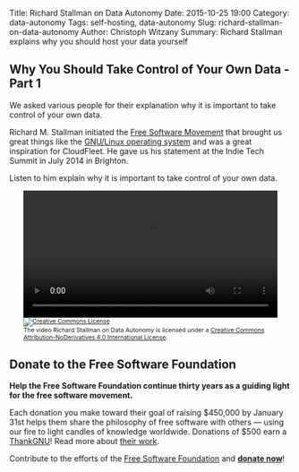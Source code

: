 Title: Richard Stallman on Data Autonomy
Date: 2015-10-25 19:00
Category: data-autonomy
Tags: self-hosting, data-autonomy
Slug: richard-stallman-on-data-autonomy
Author: Christoph Witzany
Summary: Richard Stallman explains why you should host your data yourself

Why You Should Take Control of Your Own Data - Part 1
-----------------------------------------------------

We asked various people for their explanation why it is important to take
control of your own data.

Richard M. Stallman initiated the [Free Software Movement](http://www.fsf.org/)
that brought us great things like the [GNU/Linux operating system](http://gnu.org/gnu/linux-and-gnu.html)
and was a great inspiration for CloudFleet. He gave us his statement at the
Indie Tech Summit in July 2014 in Brighton.

Listen to him explain why it is important to take control of your
own data.

<div style="text-align: center;">
<video controls style="width: 90%">
  <source src="{filename}/video/richard-stallman.webm" type="video/webm">
  <source src="{filename}/video/richard-stallman.mp4" type="video/mp4">
  Your browser does not support the <code>video</code> element.
</video>
<span style="width: 90%; display: inline-block; text-align: left; font-size: 8pt">
<a rel="license" href="http://creativecommons.org/licenses/by-nd/4.0/">
  <img alt="Creative Commons License" style="border-width:0" src="https://i.creativecommons.org/l/by-nd/4.0/80x15.png" />
</a>
<br />
The video <span xmlns:dct="http://purl.org/dc/terms/" property="dct:title">Richard Stallman on Data Autonomy</span>
 is licensed under a
 <a rel="license" href="http://creativecommons.org/licenses/by-nd/4.0/">Creative Commons Attribution-NoDerivatives 4.0 International License</a>.

</span>
</div>

Donate to the Free Software Foundation
--------------------------------------

**Help the Free Software Foundation continue thirty years as a guiding light for
the free software movement.**

Each donation you make toward their goal of raising $450,000 by January 31st
helps them share the philosophy of free software with others — using our fire to
light  candles of knowledge worldwide. Donations of $500 earn a
[ThankGNU](http://www.gnu.org/thankgnus/thankgnus.en.html)! Read more about
[their work](https://www.fsf.org/appeal?pk_campaign=cloudfleet&pk_kwd=appeal).

Contribute to the efforts of the [Free Software Foundation](https://fsf.org) and
**[donate now](https://donate.fsf.org/?pk_campaign=cloudfleet&pk_kwd=donate)**!
